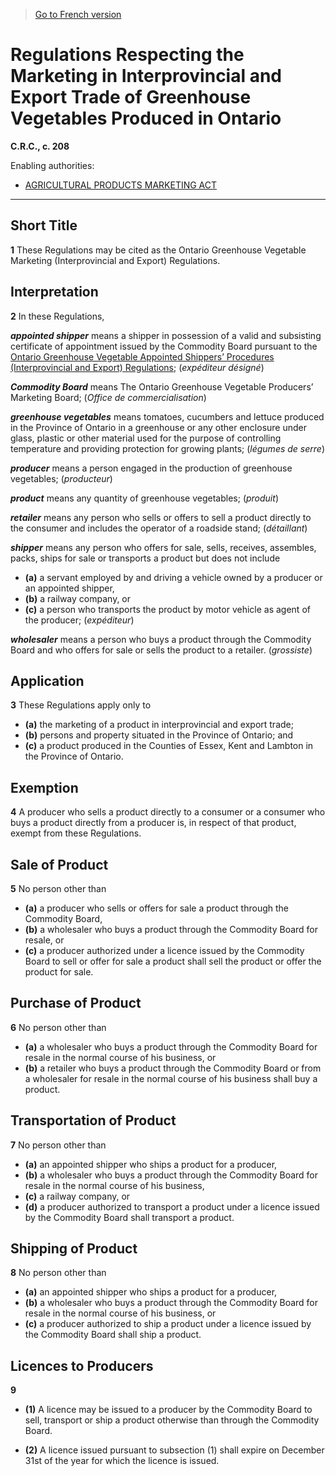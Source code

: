 > [Go to French version](/fr/Règlements/Codification%20des%20règlements%20du%20Canada/201-300/C.R.C.,%20ch.%20208.md)

# Regulations Respecting the Marketing in Interprovincial and Export Trade of Greenhouse Vegetables Produced in Ontario

**C.R.C., c. 208**

Enabling authorities: 
- [AGRICULTURAL PRODUCTS MARKETING ACT](/en/Acts/Revised%20Statutes%20of%20Canada/A/A-6.md)

----------



## Short Title


**1** These Regulations may be cited as the Ontario Greenhouse Vegetable Marketing (Interprovincial and Export) Regulations.




## Interpretation


**2** In these Regulations,

***appointed shipper*** means a shipper in possession of a valid and subsisting certificate of appointment issued by the Commodity Board pursuant to the [Ontario Greenhouse Vegetable Appointed Shippers’ Procedures (Interprovincial and Export) Regulations](/en/Regulations/Consolidated%20Regulations%20of%20Canada/201-300/C.R.C.,%20c.%20210.md); (*expéditeur désigné*)

***Commodity Board*** means The Ontario Greenhouse Vegetable Producers’ Marketing Board; (*Office de commercialisation*)

***greenhouse vegetables*** means tomatoes, cucumbers and lettuce produced in the Province of Ontario in a greenhouse or any other enclosure under glass, plastic or other material used for the purpose of controlling temperature and providing protection for growing plants; (*légumes de serre*)

***producer*** means a person engaged in the production of greenhouse vegetables; (*producteur*)

***product*** means any quantity of greenhouse vegetables; (*produit*)

***retailer*** means any person who sells or offers to sell a product directly to the consumer and includes the operator of a roadside stand; (*détaillant*)

***shipper*** means any person who offers for sale, sells, receives, assembles, packs, ships for sale or transports a product but does not include
- **(a)** a servant employed by and driving a vehicle owned by a producer or an appointed shipper,
- **(b)** a railway company, or
- **(c)** a person who transports the product by motor vehicle as agent of the producer; (*expéditeur*)

***wholesaler*** means a person who buys a product through the Commodity Board and who offers for sale or sells the product to a retailer. (*grossiste*)




## Application


**3** These Regulations apply only to
- **(a)** the marketing of a product in interprovincial and export trade;
- **(b)** persons and property situated in the Province of Ontario; and
- **(c)** a product produced in the Counties of Essex, Kent and Lambton in the Province of Ontario.




## Exemption


**4** A producer who sells a product directly to a consumer or a consumer who buys a product directly from a producer is, in respect of that product, exempt from these Regulations.




## Sale of Product


**5** No person other than
- **(a)** a producer who sells or offers for sale a product through the Commodity Board,
- **(b)** a wholesaler who buys a product through the Commodity Board for resale, or
- **(c)** a producer authorized under a licence issued by the Commodity Board to sell or offer for sale a product
shall sell the product or offer the product for sale.




## Purchase of Product


**6** No person other than
- **(a)** a wholesaler who buys a product through the Commodity Board for resale in the normal course of his business, or
- **(b)** a retailer who buys a product through the Commodity Board or from a wholesaler for resale in the normal course of his business
shall buy a product.




## Transportation of Product


**7** No person other than
- **(a)** an appointed shipper who ships a product for a producer,
- **(b)** a wholesaler who buys a product through the Commodity Board for resale in the normal course of his business,
- **(c)** a railway company, or
- **(d)** a producer authorized to transport a product under a licence issued by the Commodity Board
shall transport a product.




## Shipping of Product


**8** No person other than
- **(a)** an appointed shipper who ships a product for a producer,
- **(b)** a wholesaler who buys a product through the Commodity Board for resale in the normal course of his business, or
- **(c)** a producer authorized to ship a product under a licence issued by the Commodity Board
shall ship a product.




## Licences to Producers


**9** 

- **(1)** A licence may be issued to a producer by the Commodity Board to sell, transport or ship a product otherwise than through the Commodity Board.

- **(2)** A licence issued pursuant to subsection (1) shall expire on December 31st of the year for which the licence is issued.


